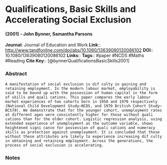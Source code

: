 # Qualifications, Basic Skills and Accelerating Social Exclusion
#### (2001) - John Bynner, Samantha Parsons
**Journal**: Journal of Education and Work
**Link**:: http://www.tandfonline.com/doi/abs/10.1080/13639080120086102
**DOI**:: 10.1080/13639080120086102
**Links**:: 
**Tags**:: #paper #NCDS #Maths #Reading 
**Cite Key**:: [@bynnerQualificationsBasicSkills2001]

### Abstract

```
A manifestation of social exclusion is dif culty in gaining and retaining employment. In the modern labour market, employability is said to be bound up with the possession of human capital in the form of skills and quali cations. This paper compares the early labour market experiences of two cohorts born in 1958 and 1970 respectively (National Child Development Study–NCDS, and 1970 British Cohort Study–BCS70). We demonstrate that for the younger cohort, unemployment rates at different ages were consistently higher for those without quali cations than for the older cohort. Logistic regression analysis, using extended experience of unemployment as the outcome variable, shows heightened signi cance for possession of quali cations and numeracy skills as protection against unemployment. It is concluded that those without these attributes are likely to experience increasing dif culty in obtaining and retaining employment. Across the generations, the process of social exclusion is accelerating.
```

### Notes


